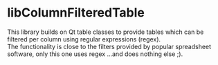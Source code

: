 # libColumnFilteredTable
This library builds on Qt table classes to provide tables which can be filtered per column using regular expressions (regex).<br/>
The functionality is close to the filters provided by popular spreadsheet software, only this one uses regex ...and does nothing else ;).


